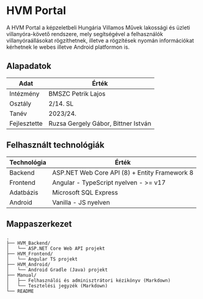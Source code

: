 # HVM Portal

A HVM Portal a képzeletbeli Hungária Villamos Művek lakossági és üzleti villanyóra-követő rendszere, mely segítségével a felhasználók villanyóraállásokat rögzíthetnek, illetve a rögzítések nyomán információkat kérhetnek le webes illetve Android platformon is.

## Alapadatok

| Adat          | Érték                                 |
| --------      | -------                               |
| Intézmény     | BMSZC Petrik Lajos                    |
| Osztály       | 2/14. SL                              |
| Tanév         | 2023/24.                              |
| Fejlesztette  | Ruzsa Gergely Gábor, Bittner István   |

## Felhasznált technológiák

| Technológia   | Érték                                             |
| --------      | -------                                           |
| Backend       | ASP.NET Web Core API (8) + Entity Framework 8     |
| Frontend      | Angular - TypeScript nyelven - >= v17             |
| Adatbázis     | Microsoft SQL Express                             |
| Android       | Vanilla - JS nyelven                              |

## Mappaszerkezet

```plain
.
├── HVM_Backend/
│   └── ASP.NET Core Web API projekt
├── HVM_Frontend/
│   └── Angular TS projekt
├── HVM_Android/
│   └── Android Gradle (Java) projekt
├── Manual/
│   ├── Felhasználói és adminisztrátori kézikönyv (Markdown)
│   └── Tesztelési jegyzék (Markdown)
└── README
```